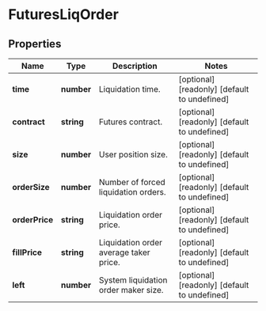 # FuturesLiqOrder

## Properties

Name | Type | Description | Notes
------------ | ------------- | ------------- | -------------
**time** | **number** | Liquidation time. | [optional] [readonly] [default to undefined]
**contract** | **string** | Futures contract. | [optional] [readonly] [default to undefined]
**size** | **number** | User position size. | [optional] [readonly] [default to undefined]
**orderSize** | **number** | Number of forced liquidation orders. | [optional] [readonly] [default to undefined]
**orderPrice** | **string** | Liquidation order price. | [optional] [readonly] [default to undefined]
**fillPrice** | **string** | Liquidation order average taker price. | [optional] [readonly] [default to undefined]
**left** | **number** | System liquidation order maker size. | [optional] [readonly] [default to undefined]

